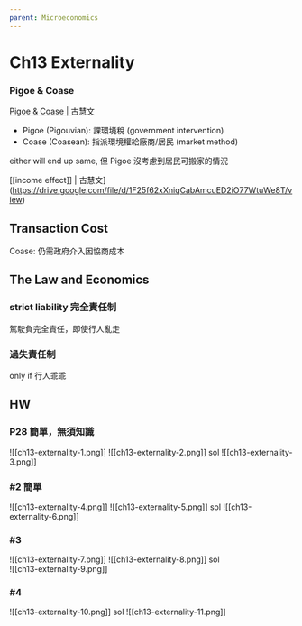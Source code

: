 ```yaml
---
parent: Microeconomics
---
```

# Ch13 Externality

### Pigoe & Coase

[Pigoe & Coase | 古慧文](https://drive.google.com/file/d/1Ss6EyNlwzFGXNDW_UbCvMz8HZH7Zotup/view)

- Pigoe (Pigouvian): 課環境稅 (government intervention)
- Coase (Coasean): 指派環境權給廠商/居民  (market method)

either will end up same, 但 Pigoe 沒考慮到居民可搬家的情況  

[[income effect]] | 古慧文](https://drive.google.com/file/d/1F25f62xXniqCabAmcuED2iO77WtuWe8T/view)

## Transaction Cost

Coase: 仍需政府介入因協商成本

## The Law and Economics
### strict liability 完全責任制

駕駛負完全責任，即使行人亂走  
### 過失責任制

only if 行人乖乖  

## HW
### P28 簡單，無須知識
![[ch13-externality-1.png]]
![[ch13-externality-2.png]]
sol
![[ch13-externality-3.png]]

### #2 簡單
![[ch13-externality-4.png]]
![[ch13-externality-5.png]]
sol
![[ch13-externality-6.png]]

### #3
![[ch13-externality-7.png]]
![[ch13-externality-8.png]]
sol  
![[ch13-externality-9.png]]
### #4
![[ch13-externality-10.png]]
sol
![[ch13-externality-11.png]]
